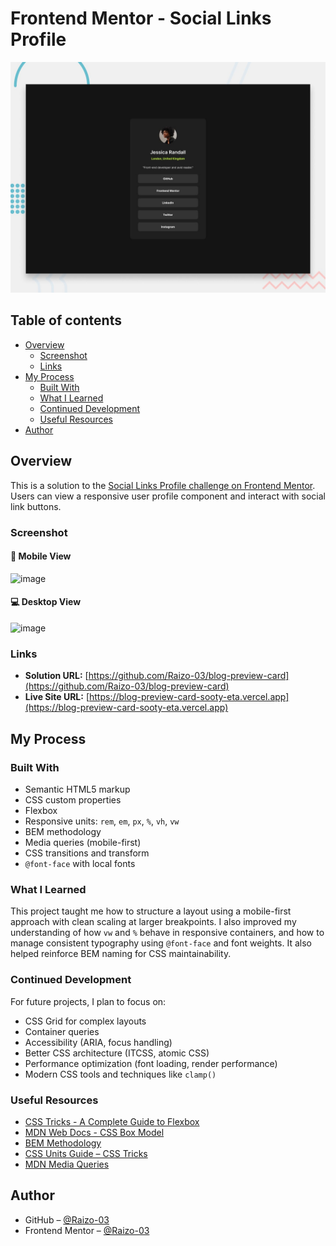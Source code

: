 # Frontend Mentor - Social Links Profile

![Design preview for the Social links profile coding challenge](./preview.jpg)

## Table of contents

- [Overview](#overview)
  - [Screenshot](#screenshot)
  - [Links](#links)
- [My Process](#my-process)
  - [Built With](#built-with)
  - [What I Learned](#what-i-learned)
  - [Continued Development](#continued-development)
  - [Useful Resources](#useful-resources)
- [Author](#author)

## Overview

This is a solution to the [Social Links Profile challenge on Frontend Mentor](https://www.frontendmentor.io/challenges/social-links-profile-UG32l9m6dQ). Users can view a responsive user profile component and interact with social link buttons.

### Screenshot

#### 📱 Mobile View  
<img width="367" height="750" alt="image" src="https://github.com/user-attachments/assets/2ec4cce4-70c8-4623-9eb4-d37d1885bf1e" />


#### 💻 Desktop View  
<img width="1875" height="945" alt="image" src="https://github.com/user-attachments/assets/581ced28-40f7-4dc3-82a2-502c194a4ba8" />


### Links

- **Solution URL:** [https://github.com/Raizo-03/blog-preview-card](https://github.com/Raizo-03/blog-preview-card)
- **Live Site URL:** [https://blog-preview-card-sooty-eta.vercel.app](https://blog-preview-card-sooty-eta.vercel.app)

## My Process

### Built With

- Semantic HTML5 markup
- CSS custom properties
- Flexbox
- Responsive units: `rem`, `em`, `px`, `%`, `vh`, `vw`
- BEM methodology
- Media queries (mobile-first)
- CSS transitions and transform
- `@font-face` with local fonts

### What I Learned

This project taught me how to structure a layout using a mobile-first approach with clean scaling at larger breakpoints. I also improved my understanding of how `vw` and `%` behave in responsive containers, and how to manage consistent typography using `@font-face` and font weights. It also helped reinforce BEM naming for CSS maintainability.

### Continued Development

For future projects, I plan to focus on:

- CSS Grid for complex layouts
- Container queries
- Accessibility (ARIA, focus handling)
- Better CSS architecture (ITCSS, atomic CSS)
- Performance optimization (font loading, render performance)
- Modern CSS tools and techniques like `clamp()`

### Useful Resources

- [CSS Tricks - A Complete Guide to Flexbox](https://css-tricks.com/snippets/css/a-guide-to-flexbox/)
- [MDN Web Docs - CSS Box Model](https://developer.mozilla.org/en-US/docs/Web/CSS/CSS_Box_Model)
- [BEM Methodology](https://getbem.com/)
- [CSS Units Guide – CSS Tricks](https://css-tricks.com/the-lengths-of-css/)
- [MDN Media Queries](https://developer.mozilla.org/en-US/docs/Web/CSS/Media_Queries)

## Author

- GitHub – [@Raizo-03](https://github.com/Raizo-03)
- Frontend Mentor – [@Raizo-03](https://www.frontendmentor.io/profile/Raizo-03)
